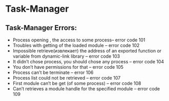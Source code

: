 # Task-Manager

## Task-Manager Errors:
  *	Process opening , the access to some process– error code  101
  *	Troubles with getting of the loaded module – error code 102
  *	Impossible retrieve(извлекает) the address of an exported function or variable from dynamic-link library – error code 103
  *	It didn’t chose process, you should chose any process – error code 104
  *	You don’t have permissions for  that – error code 105
  *	Process can’t be  terminate – error 106
  *	Process list could not be retrieved – error code 107
  *	First module can’t be get (of some process) – error code 108
  * Can’t retrieves a module handle for the specified module – error code 109
